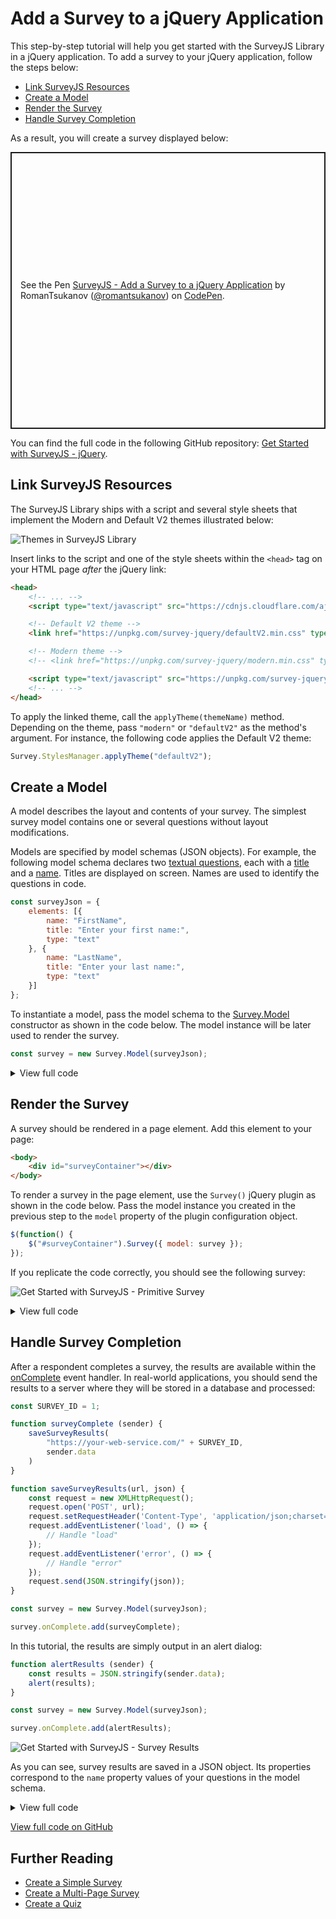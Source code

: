 # Add a Survey to a jQuery Application

This step-by-step tutorial will help you get started with the SurveyJS Library in a jQuery application. To add a survey to your jQuery application, follow the steps below:

- [Link SurveyJS Resources](#link-surveyjs-resources)
- [Create a Model](#create-a-model)
- [Render the Survey](#render-the-survey)
- [Handle Survey Completion](#handle-survey-completion)

As a result, you will create a survey displayed below:

<p class="codepen" data-height="600" data-default-tab="js,result" data-slug-hash="QWqbyPE" data-user="romantsukanov" style="height: 443px; box-sizing: border-box; display: flex; align-items: center; justify-content: center; border: 2px solid; margin: 1em 0; padding: 1em;">
  <span>See the Pen <a href="https://codepen.io/romantsukanov/pen/QWqbyPE">
  SurveyJS - Add a Survey to a jQuery Application</a> by RomanTsukanov (<a href="https://codepen.io/romantsukanov">@romantsukanov</a>)
  on <a href="https://codepen.io">CodePen</a>.</span>
</p>
<script async src="https://cpwebassets.codepen.io/assets/embed/ei.js"></script>

You can find the full code in the following GitHub repository: <a href="https://github.com/surveyjs/code-examples/tree/main/get-started-library/jquery" target="_blank">Get Started with SurveyJS - jQuery</a>.

## Link SurveyJS Resources

The SurveyJS Library ships with a script and several style sheets that implement the Modern and Default V2 themes illustrated below:

![Themes in SurveyJS Library](images/survey-library-themes.png)

Insert links to the script and one of the style sheets within the `<head>` tag on your HTML page _after_ the jQuery link:

```html
<head>
    <!-- ... -->
    <script type="text/javascript" src="https://cdnjs.cloudflare.com/ajax/libs/jquery/3.5.1/jquery.min.js"></script>

    <!-- Default V2 theme -->
    <link href="https://unpkg.com/survey-jquery/defaultV2.min.css" type="text/css" rel="stylesheet">

    <!-- Modern theme -->
    <!-- <link href="https://unpkg.com/survey-jquery/modern.min.css" type="text/css" rel="stylesheet"> -->

    <script type="text/javascript" src="https://unpkg.com/survey-jquery"></script>
    <!-- ... -->
</head>
```

To apply the linked theme, call the `applyTheme(themeName)` method. Depending on the theme, pass `"modern"` or `"defaultV2"` as the method's argument. For instance, the following code applies the Default V2 theme:

```js
Survey.StylesManager.applyTheme("defaultV2");
```

## Create a Model

A model describes the layout and contents of your survey. The simplest survey model contains one or several questions without layout modifications.

Models are specified by model schemas (JSON objects). For example, the following model schema declares two [textual questions](https://surveyjs.io/Documentation/Library?id=questiontextmodel), each with a [title](https://surveyjs.io/Documentation/Library?id=questiontextmodel#title) and a [name](https://surveyjs.io/Documentation/Library?id=questiontextmodel#name). Titles are displayed on screen. Names are used to identify the questions in code.

```js
const surveyJson = {
    elements: [{
        name: "FirstName",
        title: "Enter your first name:",
        type: "text"
    }, {
        name: "LastName",
        title: "Enter your last name:",
        type: "text"
    }]
};
```

To instantiate a model, pass the model schema to the [Survey.Model](https://surveyjs.io/Documentation/Library?id=surveymodel) constructor as shown in the code below. The model instance will be later used to render the survey. 

```js
const survey = new Survey.Model(surveyJson);
```

<details>
    <summary>View full code</summary>  

```html
<!DOCTYPE html>
<html>
<head>
    <title>My First Survey</title>
    <meta charset="utf-8">
    <script type="text/javascript" src="https://cdnjs.cloudflare.com/ajax/libs/jquery/3.5.1/jquery.min.js"></script>

    <!-- Default V2 theme -->
    <link href="https://unpkg.com/survey-jquery/defaultV2.min.css" type="text/css" rel="stylesheet">

    <!-- Modern theme -->
    <!-- <link href="https://unpkg.com/survey-jquery/modern.min.css" type="text/css" rel="stylesheet"> -->

    <script type="text/javascript" src="https://unpkg.com/survey-jquery/survey.jquery.min.js"></script>
    <script type="text/javascript" src="index.js"></script>
</head>
<body>
</body>
</html>
```

```js
Survey
    .StylesManager
    .applyTheme("defaultV2");

const surveyJson = {
    elements: [{
        name: "FirstName",
        title: "Enter your first name:",
        type: "text"
    }, {
        name: "LastName",
        title: "Enter your last name:",
        type: "text"
    }]
};

const survey = new Survey.Model(surveyJson);
```
</details> 

## Render the Survey

A survey should be rendered in a page element. Add this element to your page:

```html
<body>
    <div id="surveyContainer"></div>
</body>
```

To render a survey in the page element, use the `Survey()` jQuery plugin as shown in the code below. Pass the model instance you created in the previous step to the `model` property of the plugin configuration object.

```js
$(function() {
    $("#surveyContainer").Survey({ model: survey });
});
```

If you replicate the code correctly, you should see the following survey:

![Get Started with SurveyJS - Primitive Survey](images/get-started-primitive-survey.png)

<details>
    <summary>View full code</summary>  

```html
<!DOCTYPE html>
<html>
<head>
    <title>My First Survey</title>
    <meta charset="utf-8">
    <script type="text/javascript" src="https://cdnjs.cloudflare.com/ajax/libs/jquery/3.5.1/jquery.min.js"></script>

    <!-- Default V2 theme -->
    <link href="https://unpkg.com/survey-jquery/defaultV2.min.css" type="text/css" rel="stylesheet">

    <!-- Modern theme -->
    <!-- <link href="https://unpkg.com/survey-jquery/modern.min.css" type="text/css" rel="stylesheet"> -->

    <script type="text/javascript" src="https://unpkg.com/survey-jquery/survey.jquery.min.js"></script>
    <script type="text/javascript" src="index.js"></script>
</head>
<body>
    <div id="surveyContainer"></div>
</body>
</html>
```

```js
Survey
    .StylesManager
    .applyTheme("defaultV2");

const surveyJson = {
    elements: [{
        name: "FirstName",
        title: "Enter your first name:",
        type: "text"
    }, {
        name: "LastName",
        title: "Enter your last name:",
        type: "text"
    }]
};

const survey = new Survey.Model(surveyJson);

$(function() {
    $("#surveyContainer").Survey({ model: survey });
});
```
</details>

## Handle Survey Completion

After a respondent completes a survey, the results are available within the [onComplete](https://surveyjs.io/Documentation/Library?id=surveymodel#onComplete) event handler. In real-world applications, you should send the results to a server where they will be stored in a database and processed:

```js
const SURVEY_ID = 1;

function surveyComplete (sender) {
    saveSurveyResults(
        "https://your-web-service.com/" + SURVEY_ID,
        sender.data
    )
}

function saveSurveyResults(url, json) {
    const request = new XMLHttpRequest();
    request.open('POST', url);
    request.setRequestHeader('Content-Type', 'application/json;charset=UTF-8');
    request.addEventListener('load', () => {
        // Handle "load"
    });
    request.addEventListener('error', () => {
        // Handle "error"
    });
    request.send(JSON.stringify(json));
}

const survey = new Survey.Model(surveyJson);

survey.onComplete.add(surveyComplete);
```

In this tutorial, the results are simply output in an alert dialog:

```js
function alertResults (sender) {
    const results = JSON.stringify(sender.data);
    alert(results);
}

const survey = new Survey.Model(surveyJson);

survey.onComplete.add(alertResults);
```

![Get Started with SurveyJS - Survey Results](images/get-started-primitive-survey-alert.png)

As you can see, survey results are saved in a JSON object. Its properties correspond to the `name` property values of your questions in the model schema.

<details>
    <summary>View full code</summary>  

```html
<!DOCTYPE html>
<html>
<head>
    <title>My First Survey</title>
    <meta charset="utf-8">
    <script type="text/javascript" src="https://cdnjs.cloudflare.com/ajax/libs/jquery/3.5.1/jquery.min.js"></script>

    <!-- Default V2 theme -->
    <link href="https://unpkg.com/survey-jquery/defaultV2.min.css" type="text/css" rel="stylesheet">

    <!-- Modern theme -->
    <!-- <link href="https://unpkg.com/survey-jquery/modern.min.css" type="text/css" rel="stylesheet"> -->

    <script type="text/javascript" src="https://unpkg.com/survey-jquery/survey.jquery.min.js"></script>
    <script type="text/javascript" src="index.js"></script>
</head>
<body>
    <div id="surveyContainer"></div>
</body>
</html>
```

```js
Survey
    .StylesManager
    .applyTheme("defaultV2");

const surveyJson = {
    elements: [{
        name: "FirstName",
        title: "Enter your first name:",
        type: "text"
    }, {
        name: "LastName",
        title: "Enter your last name:",
        type: "text"
    }]
};

const survey = new Survey.Model(surveyJson);

function alertResults (sender) {
    const results = JSON.stringify(sender.data);
    alert(results);
}

survey.onComplete.add(alertResults);

$(function() {
    $("#surveyContainer").Survey({ model: survey });
});
```
</details>

<a href="https://github.com/surveyjs/code-examples/tree/main/get-started-library/jquery" target="_blank">View full code on GitHub</a>

## Further Reading

- [Create a Simple Survey](https://surveyjs.io/Documentation/Library?id=design-survey-create-a-simple-survey)
- [Create a Multi-Page Survey](https://surveyjs.io/Documentation/Library?id=design-survey-create-a-multi-page-survey)
- [Create a Quiz](https://surveyjs.io/Documentation/Library?id=design-survey-create-a-quiz)